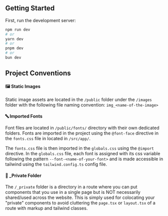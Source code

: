 ## Getting Started

First, run the development server:

```bash
npm run dev
# or
yarn dev
# or
pnpm dev
# or
bun dev
```

## Project Conventions

#### 🖼️ Static Images

Static image assets are located in the `/public` folder under the `/images` folder with the following file naming convention: `img_<name-of-the-image>`

#### 🔤 Imported Fonts

Font files are located in `/public/fonts/` directory with their own dedicated folders. Fonts are imported in the project using the `@font-face` directive in the `fonts.css` file in located in `/src/app/`.

The `fonts.css` file is then imported in the `globals.css` using the `@import` directive. In the `globals.css` file, each font is assigned with its css variable following the pattern `--font-<name-of-your-font>` and is made accessible in tailwind using the `tailwind.config.ts` config file.

#### 📂 \_Private Folder

The `/_private` folder is a directory in a route where you can put components that you use in a single page but is NOT necessarily shared/used across the website. This is simply used for colocating your "private" components to avoid cluttering the `page.tsx` or `layout.tsx` of a route with markup and tailwind classes.

